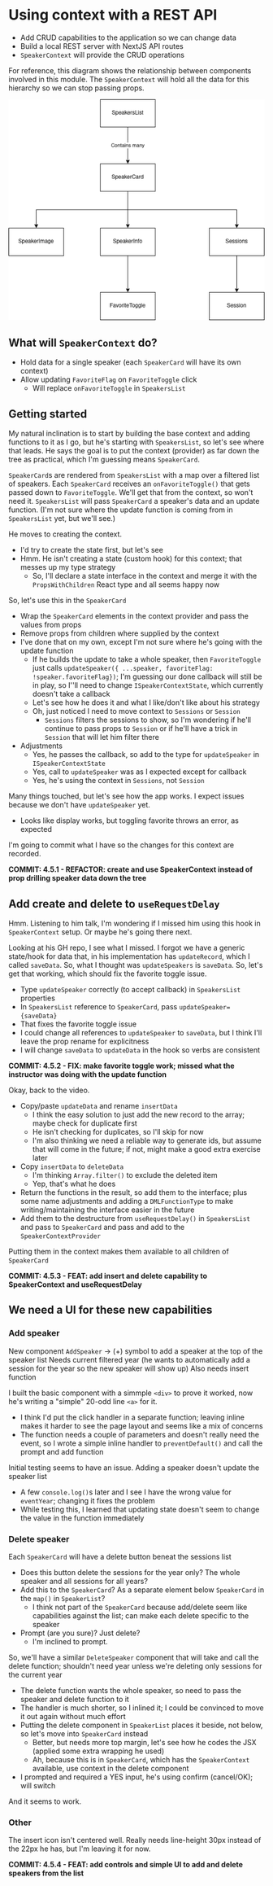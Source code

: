 # Using context with a REST API

-  Add CRUD capabilities to the application so we can change data
-  Build a local REST server with NextJS API routes
-  `SpeakerContext` will provide the CRUD operations

For reference, this diagram shows the relationship between components involved in this module. The `SpeakerContext` will hold all the data for this hierarchy so we can stop passing props.

![diagram showing relationship between Speaker Card and its descendant components Speaker Image, Speaker Info, which has descendant Favorite Toggle, and Sessions, which has descendant Session](diagrams/SpeakerCardComponentHierarchy.drawio.png 'SpeakerCard component hierarchy')

## What will `SpeakerContext` do?

-  Hold data for a single speaker (each `SpeakerCard` will have its own context)
-  Allow updating `FavoriteFlag` on `FavoriteToggle` click
   -  Will replace `onFavoriteToggle` in `SpeakersList`

## Getting started

My natural inclination is to start by building the base context and adding functions to it as I go, but he's starting with `SpeakersList`, so let's see where that leads. He says the goal is to put the context (provider) as far down the tree as practical, which I'm guessing means `SpeakerCard`.

`SpeakerCard`s are rendered from `SpeakersList` with a map over a filtered list of speakers. Each `SpeakerCard` receives an `onFavoriteToggle()` that gets passed down to `FavoriteToggle`. We'll get that from the context, so won't need it. `SpeakersList` will pass `SpeakerCard` a speaker's data and an update function. (I'm not sure where the update function is coming from in `SpeakersList` yet, but we'll see.)

He moves to creating the context.

-  I'd try to create the state first, but let's see
-  Hmm. He isn't creating a state (custom hook) for this context; that messes up my type strategy
   -  So, I'll declare a state interface in the context and merge it with the `PropsWithChildren` React type and all seems happy now

So, let's use this in the `SpeakerCard`

-  Wrap the `SpeakerCard` elements in the context provider and pass the values from props
-  Remove props from children where supplied by the context
-  I've done that on my own, except I'm not sure where he's going with the update function
   -  If he builds the update to take a whole speaker, then `FavoriteToggle` just calls `updateSpeaker({ ...speaker, favoriteFlag: !speaker.favoriteFlag})`; I'm guessing our done callback will still be in play, so I''ll need to change `ISpeakerContextState`, which currently doesn't take a callback
   -  Let's see how he does it and what I like/don't like about his strategy
   -  Oh, just noticed I need to move context to `Sessions` or `Session`
      -  `Sessions` filters the sessions to show, so I'm wondering if he'll continue to pass props to `Session` or if he'll have a trick in `Session` that will let him filter there
-  Adjustments
   -  Yes, he passes the callback, so add to the type for `updateSpeaker` in `ISpeakerContextState`
   -  Yes, call to `updateSpeaker` was as I expected except for callback
   -  Yes, he's using the context in `Sessions`, not `Session`

Many things touched, but let's see how the app works. I expect issues because we don't have `updateSpeaker` yet.

-  Looks like display works, but toggling favorite throws an error, as expected

I'm going to commit what I have so the changes for this context are recorded.

**COMMIT: 4.5.1 - REFACTOR: create and use SpeakerContext instead of prop drilling speaker data down the tree**

## Add create and delete to `useRequestDelay`

Hmm. Listening to him talk, I'm wondering if I missed him using this hook in `SpeakerContext` setup. Or maybe he's going there next.

Looking at his GH repo, I see what I missed. I forgot we have a generic state/hook for data that, in his implementation has `updateRecord`, which I called `saveData`. So, what I thought was `updateSpeakers` is `saveData`. So, let's get that working, which should fix the favorite toggle issue.

-  Type `updateSpeaker` correctly (to accept callback) in `SpeakersList` properties
-  In `SpeakersList` reference to `SpeakerCard`, pass `updateSpeaker={saveData}`
-  That fixes the favorite toggle issue
-  I could change all references to `updateSpeaker` to `saveData`, but I think I'll leave the prop rename for explicitness
-  I will change `saveData` to `updateData` in the hook so verbs are consistent

**COMMIT: 4.5.2 - FIX: make favorite toggle work; missed what the instructor was doing with the update function**

Okay, back to the video.

-  Copy/paste `updateData` and rename `insertData`
   -  I think the easy solution to just add the new record to the array; maybe check for duplicate first
   -  He isn't checking for duplicates, so I'll skip for now
   -  I'm also thinking we need a reliable way to generate ids, but assume that will come in the future; if not, might make a good extra exercise later
-  Copy `insertData` to `deleteData`
   -  I'm thinking `Array.filter()` to exclude the deleted item
   -  Yep, that's what he does
-  Return the functions in the result, so add them to the interface; plus some name adjustments and adding a `DMLFunctionType` to make writing/maintaining the interface easier in the future
-  Add them to the destructure from `useRequestDelay()` in `SpeakersList` and pass to `SpeakerCard` and pass and add to the `SpeakerContextProvider`

Putting them in the context makes them available to all children of `SpeakerCard`

**COMMIT: 4.5.3 - FEAT: add insert and delete capability to SpeakerContext and useRequestDelay**

## We need a UI for these new capabilities

### Add speaker

New component `AddSpeaker` -> (+) symbol to add a speaker at the top of the speaker list
Needs current filtered year (he wants to automatically add a session for the year so the new speaker will show up)
Also needs insert function

I built the basic component with a simmple `<div>` to prove it worked, now he's writing a "simple" 20-odd line `<a>` for it.

-  I think I'd put the click handler in a separate function; leaving inline makes it harder to see the page layout and seems like a mix of concerns
-  The function needs a couple of parameters and doesn't really need the event, so I wrote a simple inline handler to `preventDefault()` and call the prompt and add function

Initial testing seems to have an issue. Adding a speaker doesn't update the speaker list

-  A few `console.log()`s later and I see I have the wrong value for `eventYear`; changing it fixes the problem
-  While testing this, I learned that updating state doesn't seem to change the value in the function immediately

### Delete speaker

Each `SpeakerCard` will have a delete button beneat the sessions list

-  Does this button delete the sessions for the year only? The whole speaker and all sessions for all years?
-  Add this to the `SpeakerCard`? As a separate element below `SpeakerCard` in the `map()` in `SpeakerList`?
   -  I think not part of the `SpeakerCard` because add/delete seem like capabilities against the list; can make each delete specific to the speaker
-  Prompt (are you sure)? Just delete?
   -  I'm inclined to prompt.

So, we'll have a similar `DeleteSpeaker` component that will take and call the delete function; shouldn't need year unless we're deleting only sessions for the current year

-  The delete function wants the whole speaker, so need to pass the speaker and delete function to it
-  The handler is much shorter, so I inlined it; I could be convinced to move it out again without much effort
-  Putting the delete component in `SpeakerList` places it beside, not below, so let's move into `SpeakerCard` instead
   -  Better, but needs more top margin, let's see how he codes the JSX (applied some extra wrapping he used)
   -  Ah, because this is in `SpeakerCard`, which has the `SpeakerContext` available, use context in the delete component
-  I prompted and required a YES input, he's using confirm (cancel/OK); will switch

And it seems to work.

### Other

The insert icon isn't centered well. Really needs line-height 30px instead of the 22px he has, but I'm leaving it for now.

**COMMIT: 4.5.4 - FEAT: add controls and simple UI to add and delete speakers from the list**

